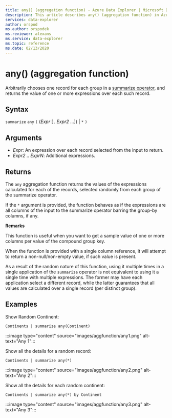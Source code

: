 ```yaml
---
title: any() (aggregation function) - Azure Data Explorer | Microsoft Docs
description: This article describes any() (aggregation function) in Azure Data Explorer.
services: data-explorer
author: orspod
ms.author: orspodek
ms.reviewer: alexans
ms.service: data-explorer
ms.topic: reference
ms.date: 02/13/2020
---
```

# any() (aggregation function)

Arbitrarily chooses one record for each group in a [summarize operator](summarizeoperator.md),
and returns the value of one or more expressions over each such record.

## Syntax

`summarize` `any` `(` (*Expr* [`,` *Expr2* ...]) | `*` `)`

## Arguments

* *Expr*: An expression over each record selected from the input to return.
* *Expr2* .. *ExprN*: Additional expressions.

## Returns

The `any` aggregation function returns the values of the expressions calculated
for each of the records, selected randomly from each group of the summarize operator.

If the `*` argument is provided, the function behaves as if the expressions are all columns
of the input to the summarize operator barring the group-by columns, if any.

**Remarks**

This function is useful when you want to get a sample value of one or more columns
per value of the compound group key.

When the function is provided with a single column reference, it will attempt to
return a non-null/non-empty value, if such value is present.

As a result of the random nature of this function, using it multiple times in
a single application of the `summarize` operator is not equivalent to using
it a single time with multiple expressions. The former may have each application
select a different record, while the latter guarantees that all values are calculated
over a single record (per distinct group).

## Examples

Show Random Continent:

```kusto
Continents | summarize any(Continent)
```

:::image type="content" source="images/aggfunction/any1.png" alt-text="Any 1":::

Show all the details for a random record:

```kusto
Continents | summarize any(*)
```

:::image type="content" source="images/aggfunction/any2.png" alt-text="Any 2":::

Show all the details for each random continent:

```kusto
Continents | summarize any(*) by Continent
```

:::image type="content" source="images/aggfunction/any3.png" alt-text="Any 3":::
